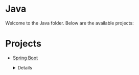 # Java
Welcome to the Java folder. Below are the available projects:
# Projects

- [Spring Boot](Spring%20Boot/)
	<details>
	<summary>Details</summary>

	# Spring Boot
	Welcome to the Spring Boot folder. Below are the available projects:
	# Projects
	
	- [Webchat](Spring%20Boot/Webchat/)
		<details>
		<summary>Details</summary>
	
		# Webchat
		
		```
		In this project, I am using Spring Boot and WebSockets to create a chat and video call application with a frontend.
		``` 
		</details>
	 
	</details>

